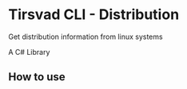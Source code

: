 # Tirsvad CLI - Distribution

Get distribution information from linux systems

A C# Library

## How to use

